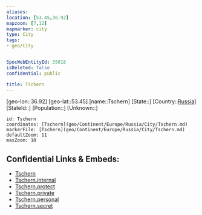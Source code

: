 ```yaml
---
aliases: 
location: [53.45,36.92]
mapzoom: [7,12] 
mapmarker: city 
type: City
tags:
- geo/City


SpocWebEntityId: 35018
isDeleted: false
confidential: public

title: Tschern
---
```

[geo-lon::36.92]
[geo-lat::53.45]
[name::Tschern]
[State::]
[Country::[Russia](geo/Continent/Europe/Russia.md)]
[StateId::]
[Population::]
[Unknown::]


```leaflet
id: Tschern
coordinates: [Tschern](geo/Continent/Europe/Russia/City/Tschern.md)
markerFile: [Tschern](geo/Continent/Europe/Russia/City/Tschern.md)
defaultZoom: 11 
maxZoom: 18
```


## Confidential Links & Embeds: 
- [Tschern](../../../../../../_public/geo/Continent/Europe/Russia/City/Tschern.md) 
- [Tschern.internal](../../../../../../_internal/geo/Continent/Europe/Russia/City/Tschern.internal.md) 
- [Tschern.protect](../../../../../../_protect/geo/Continent/Europe/Russia/City/Tschern.protect.md) 
- [Tschern.private](../../../../../../_private/geo/Continent/Europe/Russia/City/Tschern.private.md) 
- [Tschern.personal](../../../../../../_personal/geo/Continent/Europe/Russia/City/Tschern.personal.md) 
- [Tschern.secret](../../../../../../_secret/geo/Continent/Europe/Russia/City/Tschern.secret.md) 
